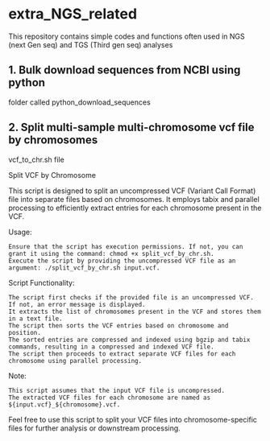 # extra_NGS_related
This repository contains simple codes and functions often used in NGS (next Gen seq) and TGS (Third gen seq) analyses

## 1. Bulk download sequences from NCBI using python

folder called python_download_sequences

## 2. Split multi-sample multi-chromosome vcf file by chromosomes

vcf_to_chr.sh file

Split VCF by Chromosome

This script is designed to split an uncompressed VCF (Variant Call Format) file into separate files based on chromosomes. It employs tabix and parallel processing to efficiently extract entries for each chromosome present in the VCF.

Usage:

    Ensure that the script has execution permissions. If not, you can grant it using the command: chmod +x split_vcf_by_chr.sh.
    Execute the script by providing the uncompressed VCF file as an argument: ./split_vcf_by_chr.sh input.vcf.

Script Functionality:

    The script first checks if the provided file is an uncompressed VCF. If not, an error message is displayed.
    It extracts the list of chromosomes present in the VCF and stores them in a text file.
    The script then sorts the VCF entries based on chromosome and position.
    The sorted entries are compressed and indexed using bgzip and tabix commands, resulting in a compressed and indexed VCF file.
    The script then proceeds to extract separate VCF files for each chromosome using parallel processing.

Note:

    This script assumes that the input VCF file is uncompressed.
    The extracted VCF files for each chromosome are named as ${input.vcf}_${chromosome}.vcf.

Feel free to use this script to split your VCF files into chromosome-specific files for further analysis or downstream processing.
